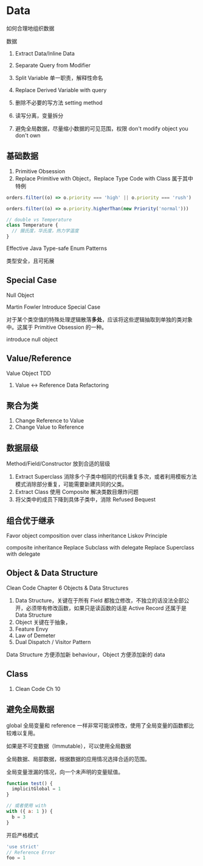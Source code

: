 # Data

如何合理地组织数据

数据

1. Extract Data/Inline Data
1. Separate Query from Modifier
1. Split Variable 单一职责，解释性命名
1. Replace Derived Variable with query

1. 删除不必要的写方法 setting method
1. 读写分离，变量拆分
1. 避免全局数据，尽量缩小数据的可见范围，权限 don't modify object you don't own

## 基础数据

1. Primitive Obsession
1. Replace Primitive with Object，Replace Type Code with Class 属于其中特例

```js
orders.filter((o) => o.priority === 'high' || o.priority === 'rush')

orders.filter((o) => o.priority.higherThan(new Priority('normal')))

// double vs Temperature
class Temperature {
  // 摄氏度，华氏度，热力学温度
}
```

Effective Java Type-safe Enum Patterns

类型安全，且可拓展

## Special Case

Null Object

Martin Fowler Introduce Special Case

对于某个类空值的特殊处理逻辑散落**多处**，应该将这些逻辑抽取到单独的类对象中。这属于 Primitive Obsession 的一种。

introduce null object

## Value/Reference

Value Object TDD

1. Value <-> Reference Data Refactoring

## 聚合为类

1. Change Reference to Value
1. Change Value to Reference

## 数据层级

Method/Field/Constructor 放到合适的层级

1. Extract Superclass 消除多个子类中相同的代码重复多次，或者利用模板方法模式消除部分重复，可能需要新建共同的父类。
1. Extract Class 使用 Composite 解决类数目爆炸问题
1. 将父类中的成员下降到具体子类中，消除 Refused Bequest

## 组合优于继承

Favor object composition over class inheritance
Liskov Principle

composite inheritance
Replace Subclass with delegate
Replace Superclass with delegate

## Object & Data Structure

Clean Code Chapter 6 Objects & Data Structures

1. Data Structure，关键在于所有 Field 都独立修改，不独立的话没法全部公开，必须带有修改函数，如果只是读函数的话是 Active Record 还属于是 Data Structure
1. Object 关键在于抽象，
1. Feature Envy
1. Law of Demeter
1. Dual Dispatch / Visitor Pattern

Data Structure 方便添加新 behaviour，Object 方便添加新的 data

## Class

1. Clean Code Ch 10

## 避免全局数据

global 全局变量和 reference 一样非常可能误修改，使用了全局变量的函数都比较难以复用。

如果是不可变数据（Immutable），可以使用全局数据

全局数据、局部数据，根据数据的应用情况选择合适的范围。

全局变量泄漏的情况，向一个未声明的变量赋值。

```js
function test() {
  implicitGlobal = 1
}

// 或者使用 with
with ({ a: 1 }) {
  b = 3
}
```

开启严格模式

```js
'use strict'
// Reference Error
foo = 1
```
